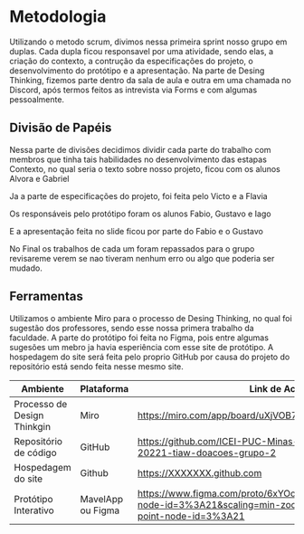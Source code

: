 # Metodologia

Utilizando o metodo scrum, divimos nessa primeira sprint nosso grupo em duplas.
Cada dupla ficou responsavel por uma atividade, sendo elas, a criação do contexto, a contrução da especificações do projeto, o desenvolvimento do protótipo e a apresentação.
Na parte de Desing Thinking, fizemos parte dentro da sala de aula e outra em uma chamada no Discord, após termos feitos as intrevista via Forms e com algumas pessoalmente.


## Divisão de Papéis

Nessa parte de divisões decidimos dividir cada parte do trabalho com membros que tinha tais habilidades no desenvolvimento das estapas 
Contexto, no qual seria o texto sobre nosso projeto, ficou com os alunos Alvora e Gabriel
  
Ja a parte de especificações do projeto, foi feita pelo Victo e a Flavia
  
Os responsáveis pelo protótipo foram os alunos Fabio, Gustavo e Iago 
  
E a apresentação feita no slide ficou por parte do Fabio e o Gustavo
  
No Final os trabalhos de cada um foram repassados para o grupo revisareme verem se nao tiveram nenhum erro ou algo que poderia ser mudado.


## Ferramentas

Utilizamos o ambiente Miro para o processo de Desing Thinking, no qual foi sugestão dos professores, sendo esse nossa primera trabalho da faculdade. 
A parte do protótipo foi feita no Figma, pois entre algumas sugesões um mebro ja havia esperiência com esse site de protótipo.
A hospedagem do site será feita pelo proprio GitHub por causa do projeto do repositório está sendo feita nesse mesmo site.

| Ambiente  | Plataforma              |Link de Acesso |
|-----------|-------------------------|---------------|
|Processo de Design Thinkgin  | Miro |  https://miro.com/app/board/uXjVOB7Djjc=/ | 
|Repositório de código | GitHub | https://github.com/ICEI-PUC-Minas-PMGCC-TI/tiaw-pmg-cc-m-20221-tiaw-doacoes-grupo-2 | 
|Hospedagem do site | Github |  https://XXXXXXX.github.com | 
|Protótipo Interativo | MavelApp ou Figma | https://www.figma.com/proto/6xYOo6jU7pOT6IIcsnpYUv/Doacoes?node-id=3%3A21&scaling=min-zoom&page-id=0%3A1&starting-point-node-id=3%3A21 | 
